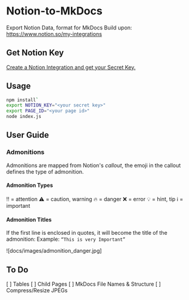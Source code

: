 # Notion-to-MkDocs
Export Notion Data, format for MkDocs
Build upon: https://www.notion.so/my-integrations


## Get Notion Key

[Create a Notion Integration and get your Secret Key.](https://github.com/souvikinator/notion-to-md)

## Usage

```zsh
npm install`
export NOTION_KEY="<your secret key>"
export PAGE_ID="<your page id>"
node index.js
```

## User Guide

### Admonitions

Admonitions are mapped from Notion's _callout_, the emoji in the callout defines the type of admonition.

#### Admonition Types

‼️ = attention
⚠️ = caution, warning
🔥 = danger
❌ = error
💡 = hint, tip
ℹ️ = important

#### Admonition Titles

If the first line is enclosed in quotes, it will become the title of the admonition:
Example: `“This is very Important”`

![docs/images/admonition_danger.jpg]


## To Do

[ ] Tables
[ ] Child Pages
[ ] MkDocs File Names & Structure
[ ] Compress/Resize JPEGs
